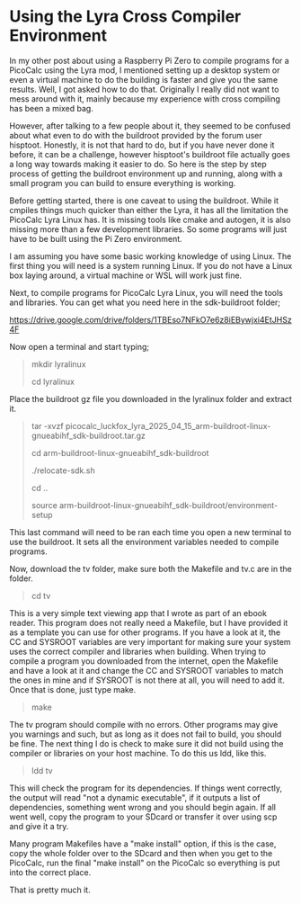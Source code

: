 # Using the Lyra Cross Compiler Environment

In my other post about using a Raspberry Pi Zero to compile programs for a PicoCalc using the Lyra mod, I mentioned setting up a desktop system or even a virtual machine to do the building is faster and give you the same results. Well, I got asked how to do that. Originally I really did not want to mess around with it, mainly because my experience with cross compiling has been a mixed bag.

However, after talking to a few people about it, they seemed to be confused about what even to do with the buildroot provided by the forum user hisptoot. Honestly, it is not that hard to do, but if you have never done it before, it can be a challenge, however hisptoot's buildroot file actually goes a long way towards making it easier to do. So here is the step by step process of getting the buildroot environment up and running, along with a small program you can build to ensure everything is working.

Before getting started, there is one caveat to using the buildroot. While it cmpiles things much quicker than either the Lyra, it has all the limitation the PicoCalc Lyra Linux has. It is missing tools like cmake and autogen, it is also missing more than a few development libraries. So some programs will just have to be built using the Pi Zero environment.

I am assuming you have some basic working knowledge of using Linux. The first thing you will need is a system running Linux. If you do not have a Linux box laying around, a virtual machine or WSL will work just fine.

Next, to compile programs for PicoCalc Lyra Linux, you will need the tools and libraries. You can get what you need here in the sdk-buildroot folder;

https://drive.google.com/drive/folders/1TBEso7NFkO7e6z8iEBywjxi4EtJHSz4F

Now open a terminal and start typing;

> mkdir lyralinux
>
> cd lyralinux

Place the buildroot gz file you downloaded in the lyralinux folder and extract it.

> tar -xvzf  picocalc_luckfox_lyra_2025_04_15_arm-buildroot-linux-gnueabihf_sdk-buildroot.tar.gz
>
> cd arm-buildroot-linux-gnueabihf_sdk-buildroot
>
> ./relocate-sdk.sh
>
> cd ..
>
> source arm-buildroot-linux-gnueabihf_sdk-buildroot/environment-setup

This last command will need to be ran each time you open a new terminal to use the buildroot. It sets all the environment variables needed to compile programs.

Now, download the tv folder, make sure both the Makefile and tv.c are in the folder.

> cd tv

This is a very simple text viewing app that I wrote as part of an ebook reader. This program does not really need a Makefile, but I have provided it as a template you can use for other programs. If you have a look at it, the CC and SYSROOT variables are very important for making sure your system uses the correct compiler and libraries when building. When trying to compile a program you downloaded from the internet, open the Makefile and have a look at it and change the CC and SYSROOT variables to match the ones in mine and if SYSROOT is not there at all, you will need to add it. Once that is done, just type make.

> make

The tv program should compile with no errors. Other programs may give you warnings and such, but as long as it does not fail to build, you should be fine. The next thing I do is check to make sure it did not build using the compiler or libraries on your host machine. To do this us ldd, like this.

> ldd tv

This will check the program for its dependencies. If things went correctly, the output will read "not a dynamic executable", if it outputs a list of dependencies, something went wrong and you should begin again. If all went well, copy the program to your SDcard or transfer it over using scp and give it a try.

Many program Makefiles have a "make install" option, if this is the case, copy the whole folder over to the SDcard and then when you get to the PicoCalc, run the final "make install" on the PicoCalc so everything is put into the correct place.

That is pretty much it.

